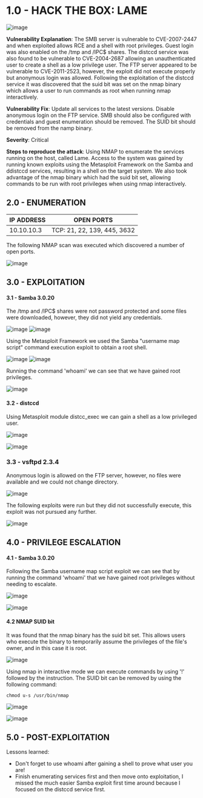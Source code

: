 # 1.0 - HACK THE BOX: LAME 

![image](https://github.com/Gladoodles/hackthebox_machines/assets/96867367/8bd8a2d3-63cb-48f9-9fec-03bf31325c74)

**Vulnerability Explanation**: The SMB server is vulnerable to CVE-2007-2447 and when exploited allows RCE and a shell with root privileges. Guest login was also enabled on the /tmp and /IPC$ shares. The distccd service was also found to be vulnerable to CVE-2004-2687 allowing an unauthenticated user to create a shell as a low privilege user. The FTP server appeared to be vulnerable to CVE-2011-2523, however, the exploit did not execute properly but anonymous login was allowed. Following the exploitation of the distccd service it was discovered that the suid bit was set on the nmap binary which allows a user to run commands as root when running nmap interactively. 

**Vulnerability Fix**: Update all services to the latest versions. Disable anonymous login on the FTP service. SMB should also be configured with credentials and guest enumeration should be removed. The SUID bit should be removed from the namp binary. 

**Severity**: Critical

**Steps to reproduce the attack**: Using NMAP to enumerate the services running on the host, called Lame. Access to the system was gained by running known exploits using the Metasploit Framework on the Samba and ddistccd services, resulting in a shell on the target system. We also took advantage of the nmap binary which had the suid bit set, allowing commands to be run with root privileges when using nmap interactively. 

## 2.0 - ENUMERATION
| **IP ADDRESS** | **OPEN PORTS** |
|----------|--------------------|
| 10.10.10.3 | TCP: 21, 22, 139, 445, 3632 |

The following NMAP scan was executed which discovered a number of open ports. 

![image](https://github.com/Gladoodles/hackthebox_machines/assets/96867367/933e9f64-e0cf-4216-9eea-5b7a86fdacaa)

## 3.0 - EXPLOITATION

#### **3.1 - Samba 3.0.20**

The /tmp and /IPC$ shares were not password protected and some files were downloaded, however, they did not yield any credentials. 

![image](https://github.com/Gladoodles/hackthebox_machines/assets/96867367/4accf14b-ab42-492e-8c72-8d3afb407e29)
![image](https://github.com/Gladoodles/hackthebox_machines/assets/96867367/88b34184-807c-4e68-bfe4-33b826cb5921)

Using the Metasploit Framework we used the Samba "username map script" command execution exploit to obtain a root shell. 

![image](https://github.com/Gladoodles/hackthebox_machines/assets/96867367/34efd60a-3904-46db-bb83-ddabbc8c87f4)
![image](https://github.com/Gladoodles/hackthebox_machines/assets/96867367/30032405-5c69-41b7-89d5-cb497e58d3dc)

Running the command 'whoami' we can see that we have gained root privileges.

![image](https://github.com/Gladoodles/hackthebox_machines/assets/96867367/9a52b04b-d393-476c-b827-d64a4d61419f)

#### **3.2 - distccd**

Using Metasploit module distcc_exec we can gain a shell as a low privileged user. 

![image](https://github.com/Gladoodles/hackthebox_machines/assets/96867367/97f4c016-a8f9-480f-9f70-ee2ab0a5e4b1)

![image](https://github.com/Gladoodles/hackthebox_machines/assets/96867367/ec85c72e-5e9e-4b22-9d1d-cca3004a081a)

### **3.3 - vsftpd 2.3.4**

Anonymous login is allowed on the FTP server, however, no files were available and we could not change directory. 

![image](https://github.com/Gladoodles/hackthebox_machines/assets/96867367/9bf641e5-5b77-4edc-8b9b-df0ac9b5f33a)

The following exploits were run but they did not successfully execute, this exploit was not pursued any further. 

![image](https://github.com/Gladoodles/hackthebox_machines/assets/96867367/a8482228-a5d8-426e-a88d-9430bb4acbdf)

## 4.0 - PRIVILEGE ESCALATION 

#### **4.1 - Samba 3.0.20**

Following the Samba username map script exploit we can see that by running the command 'whoami' that we have gained root privileges without needing to escalate. 

![image](https://github.com/Gladoodles/hackthebox_machines/assets/96867367/9a52b04b-d393-476c-b827-d64a4d61419f)

![image](https://github.com/Gladoodles/hackthebox_machines/assets/96867367/e429ac76-8fdd-4421-9ad1-37c2bf9d4661)


#### **4.2 NMAP SUID bit**

It was found that the nmap binary has the suid bit set. This allows users who execute the binary to temporarily assume the privileges of the file's owner, and in this case it is root. 

![image](https://github.com/Gladoodles/hackthebox_machines/assets/96867367/83e948b9-363c-43b1-8926-264c6dcc1302)

Using nmap in interactive mode we can execute commands by using '!' followed by the instruction. The SUID bit can be removed by using the following command:

```text
chmod u-s /usr/bin/nmap
```

![image](https://github.com/Gladoodles/hackthebox_machines/assets/96867367/7183c0f1-931e-491a-a743-0787681e2872)

![image](https://github.com/Gladoodles/hackthebox_machines/assets/96867367/ce9ec62c-e223-4aa0-8e6d-ddc8e080f8f9)

## 5.0 - POST-EXPLOITATION 

Lessons learned:
- Don't forget to use whoami after gaining a shell to prove what user you are!
- Finish enumerating services first and then move onto exploitation, I missed the much easier Samba exploit first time around because I focused on the distccd service first. 





